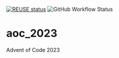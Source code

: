 <!--
SPDX-FileCopyrightText: 2023 Sebastian Andersson <sebastian@bittr.nu>

SPDX-License-Identifier: GPL-3.0-or-later
-->

[![REUSE status](https://api.reuse.software/badge/github.com/bofh69/aoc_2022)](https://api.reuse.software/info/github.com/bofh69/aoc_2023)
![GitHub Workflow Status](https://img.shields.io/github/actions/workflow/status/bofh69/aoc_2023/ci.yml?branch=main)

# aoc_2023
Advent of Code 2023
